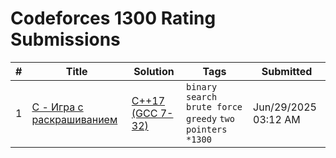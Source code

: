 # Codeforces 1300 Rating Submissions

| # | Title | Solution | Tags | Submitted |
|:-:|-------|----------|------|-----------|
| 1 | [C - Игра с раскрашиванием](https://codeforces.com/contest/2112/problem/C) | [C++17 (GCC 7-32)](https://codeforces.com/contest/2112/submission/326460930) | `binary search` `brute force` `greedy` `two pointers` `*1300` | Jun/29/2025 03:12 AM |